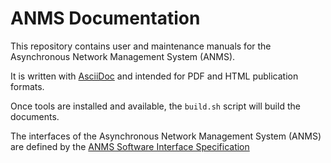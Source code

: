<!--
Copyright (c) 2023 The Johns Hopkins University Applied Physics
Laboratory LLC.

This file is part of the Asynchronous Network Management System (ANMS).

Licensed under the Apache License, Version 2.0 (the "License");
you may not use this file except in compliance with the License.
You may obtain a copy of the License at
    http://www.apache.org/licenses/LICENSE-2.0
Unless required by applicable law or agreed to in writing, software
distributed under the License is distributed on an "AS IS" BASIS,
WITHOUT WARRANTIES OR CONDITIONS OF ANY KIND, either express or implied.
See the License for the specific language governing permissions and
limitations under the License.

This work was performed for the Jet Propulsion Laboratory, California
Institute of Technology, sponsored by the United States Government under
the prime contract 80NM0018D0004 between the Caltech and NASA under
subcontract 1658085.
-->
# ANMS Documentation

This repository contains user and maintenance manuals for the Asynchronous Network Management System (ANMS).

It is written with [AsciiDoc](https://asciidoc.org/) and intended for PDF and HTML publication formats.

Once tools are installed and available, the `build.sh` script will build the documents.

The interfaces of the Asynchronous Network Management System (ANMS) are defined by the [ANMS Software Interface Specification](ANMS%20Software%20Interface%20Specification%20rev-.pdf)
